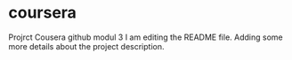 # coursera
Projrct Cousera github modul 3
I am editing the README file. Adding some more details about the project description.
